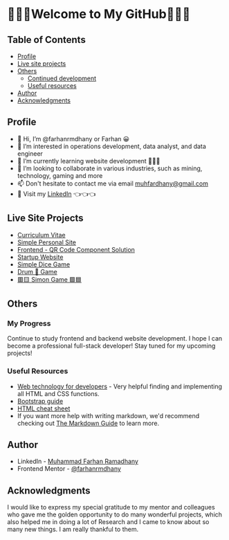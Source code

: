 #   🌠🌠🌠Welcome to My GitHub🌠🌠🌠

## Table of Contents

-   [Profile](#profile)
-   [Live site projects](#live-site-projects)
-   [Others](#others)
    -   [Continued development](#continued-development)
    -   [Useful resources](#useful-resources)
-   [Author](#author)
-   [Acknowledgments](#acknowledgments)

##  Profile
- 👋 Hi, I’m @farhanrmdhany or Farhan 😀
- 👀 I’m interested in operations development, data analyst, and data engineer
- 🌱 I’m currently learning website development 🌠🌠🌠
- 💞️ I’m looking to collaborate in various industries, such as mining, technology, gaming and more
- 📫 Don't hesitate to contact me via email muhfardhany@gmail.com
- 🏢 Visit my [LinkedIn](https://www.linkedin.com/in/farhanramadhany/) 👈👈👈

## Live Site Projects

-   [Curriculum Vitae](<https://farhanrmdhany.github.io/CV-HTML-Based/>)
-   [Simple Personal Site](<https://farhanrmdhany.github.io/Simple-Personal-Website/>)
-   [Frontend - QR Code Component Solution](<https://farhanrmdhany.github.io/QR-Code-Challenges/>)
-   [Startup Website](<https://farhanrmdhany.github.io/Startup-Tindog/>)
-   [Simple Dice Game](<https://farhanrmdhany.github.io/Simple-Dice-Game/>)
-   [Drum 🥁 Game](<https://farhanrmdhany.github.io/Drum-Game/>)
-   [🟥🟨 Simon Game 🟩🟦](<https://farhanrmdhany.github.io/Simon-Game/>)

## Others

### My Progress

Continue to study frontend and backend website development. I hope I can become a professional full-stack developer!
Stay tuned for my upcoming projects!

### Useful Resources

-   [Web technology for developers](https://developer.mozilla.org/en-US/docs/Web) - Very helpful finding and implementing all HTML and CSS functions.
-   [Bootstrap guide](https://getbootstrap.com/docs/5.2/getting-started/introduction/)
-   [HTML cheat sheet](https://docs.emmet.io/cheat-sheet/)
-   If you want more help with writing markdown, we'd recommend checking out [The Markdown Guide](https://www.markdownguide.org/) to learn more.

## Author

-   LinkedIn - [Muhammad Farhan Ramadhany](https://www.linkedin.com/in/farhanramadhany/)
-   Frontend Mentor - [@farhanrmdhany](https://www.frontendmentor.io/profile/farhanrmdhany)

## Acknowledgments

I would like to express my special gratitude to my mentor and colleagues who gave me the golden opportunity to do many wonderful projects, which also helped me in doing a lot of Research and I came to know about so many new things. I am really thankful to them.


<!---
farhanrmdhany/farhanrmdhany is a ✨ special ✨ repository because its `README.md` (this file) appears on your GitHub profile.
You can click the Preview link to take a look at your changes.
--->
